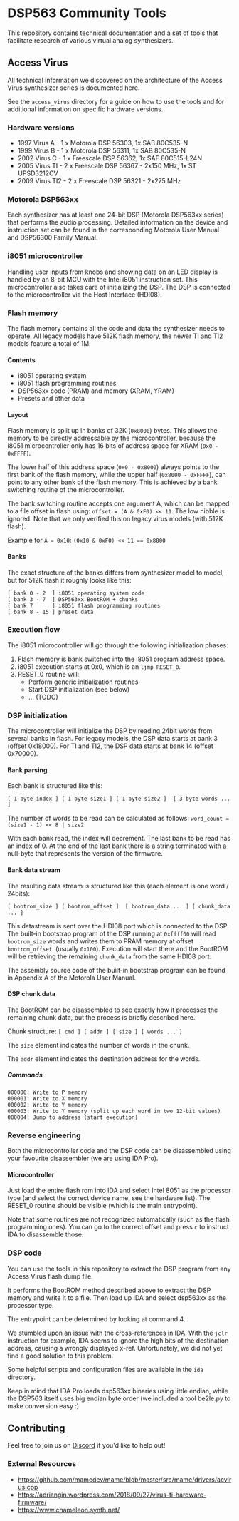 # DSP563 Community Tools

This repository contains technical documentation and a set of tools that 
facilitate research of various virtual analog synthesizers.

## Access Virus

All technical information we discovered on the architecture of 
the Access Virus synthesizer series is documented here.

See the `access_virus` directory for a guide on how to use the tools
and for additional information on specific hardware versions.

### Hardware versions
 
* 1997 Virus A - 1 x Motorola DSP 56303, 1x SAB 80C535-N
* 1999 Virus B - 1 x Motorola DSP 56311, 1x SAB 80C535-N
* 2002 Virus C - 1 x Freescale DSP 56362, 1x SAF 80C515-L24N
* 2005 Virus TI - 2 x Freescale DSP 56367 - 2x150 MHz, 1x ST UPSD3212CV
* 2009 Virus TI2 - 2 x Freescale DSP 56321 - 2x275 MHz

### Motorola DSP563xx

Each synthesizer has at least one 24-bit DSP (Motorola DSP563xx series)
that performs the audio processing. Detailed information on the
device and instruction set can be found in the corresponding Motorola 
User Manual and DSP56300 Family Manual.

### i8051 microcontroller

Handling user inputs from knobs and showing data on an LED display is 
handled by an 8-bit MCU with the Intel i8051 instruction set.
This microcontroller also takes care of initializing the DSP. The DSP
is connected to the microcontroller via the Host Interface (HDI08).
  
### Flash memory 

The flash memory contains all the code and data the synthesizer needs to 
operate. All legacy models have 512K flash memory, the newer TI and TI2
models feature a total of 1M.

#### Contents
 * i8051 operating system
 * i8051 flash programming routines
 * DSP563xx code (PRAM) and memory (XRAM, YRAM)
 * Presets and other data
 
#### Layout

Flash memory is split up in banks of 32K (`0x8000`) bytes. This allows the 
memory to be directly addressable by the microcontroller, because the i8051
microcontroller only has 16 bits of address space for XRAM (`0x0 - 0xFFFF`).

The lower half of this address space (`0x0 - 0x8000`) always points to the 
first bank of the flash memory, while the upper half (`0x8000 - 0xFFFF`),
can point to any other bank of the flash memory. This is achieved by a 
bank switching routine of the microcontroller.

The bank switching routine accepts one argument A, which can be mapped to 
a file offset in flash using: `offset = (A & 0xF0) << 11`. The low nibble 
is ignored. Note that we only verified this on legacy virus models (with 
512K flash).

Example for `A = 0x10`: `(0x10 & 0xF0) << 11 == 0x8000`

#### Banks

The exact structure of the banks differs from synthesizer model to model,
but for 512K flash it roughly looks like this:

```
[ bank 0 - 2  ] i8051 operating system code
[ bank 3 - 7  ] DSP563xx BootROM + chunks
[ bank 7      ] i8051 flash programming routines 
[ bank 8 - 15 ] preset data
```

### Execution flow

The i8051 microcontroller will go through the following initialization phases:

1. Flash memory is bank switched into the i8051 program address space.
2. i8051 execution starts at 0x0, which is an `ljmp RESET_0`.
3. RESET_0 routine will:
    * Perform generic initialization routines
    * Start DSP initialization (see below)
    * ... (TODO)
    
### DSP initialization

The microcontroller will initialize the DSP by reading 24bit words from
several banks in flash. For legacy models, the DSP data starts at bank 3
(offset 0x18000). For TI and TI2, the DSP data starts at bank 14
(offset 0x70000).

#### Bank parsing

Each bank is structured like this:

`
[ 1 byte index ] [ 1 byte size1 ] [ 1 byte size2 ]  [ 3 byte words ... ]
`

The number of words to be read can be calculated as follows:
`word_count = (size1 - 1) << 8 | size2`

With each bank read, the index will decrement. The last bank to be read
has an index of 0. At the end of the last bank there is a string terminated
with a null-byte that represents the version of the firmware.

#### Bank data stream
The resulting data stream is structured like this (each element is one word
/ 24bits):

`
[ bootrom_size ] [ bootrom_offset ] 
[ bootrom_data ... ] [ chunk_data ... ]
`

This datastream is sent over the HDI08 port which is connected to the DSP.
The built-in bootstrap program of the DSP running at `0xffff00` will read
`bootrom_size` words and writes them to PRAM memory at offset `bootrom_offset`.
(usually `0x100`). Execution will start there and the BootROM
will be retrieving the remaining `chunk_data` from the same HDI08 port.

The assembly source code of the built-in bootstrap program can be found in 
Appendix A of the Motorola User Manual.

#### DSP chunk data

The BootROM can be disassembled to see exactly how it processes the remaining
chunk data, but the process is briefly described here.

Chunk structure: `[ cmd ] [ addr ] [ size ] [ words ... ] `

The `size` element indicates the number of words in the chunk.

The `addr` element indicates the destination address for the words.

##### Commands
```
000000: Write to P memory
000001: Write to X memory
000002: Write to Y memory
000003: Write to Y memory (split up each word in two 12-bit values)
000004: Jump to address (start execution)
```

### Reverse engineering
Both the microcontroller code and the DSP code can be disassembled using
your favourite disassembler (we are using IDA Pro).

#### Microcontroller
Just load the entire flash rom into IDA and select Intel 8051 as the processor
type (and select the correct device name, see the hardware list).
The RESET_0 routine should be visible (which is the main entrypoint).

Note that some routines are not recognized automatically (such as the
flash programming ones). You can go to the correct offset and press `c`
to instruct IDA to disassemble those.

### DSP code
You can use the tools in this repository to extract the DSP program
from any Access Virus flash dump file.

It performs the BootROM method described above to extract the DSP memory and
write it to a file. Then load up IDA and select dsp563xx as the processor type.

The entrypoint can be determined by looking at command 4.

We stumbled upon an issue with the cross-references in IDA. With the `jclr` 
instruction for example, IDA seems to ignore the high bits of the destination
address, causing a wrongly displayed x-ref. Unfortunately, we did not yet 
find a good solution to this problem.

Some helpful scripts and configuration files are available in the `ida` 
directory.

Keep in mind that IDA Pro loads dsp563xx binaries using little endian, while
the DSP563 itself uses big endian byte order (we included a tool be2le.py to
make conversion easy :) 

## Contributing

Feel free to join us on [Discord](https://discord.gg/x6epkzvHXx) if you'd like to help out! 

### External Resources

* https://github.com/mamedev/mame/blob/master/src/mame/drivers/acvirus.cpp
* https://adriangin.wordpress.com/2018/09/27/virus-ti-hardware-firmware/
* https://www.chameleon.synth.net/
